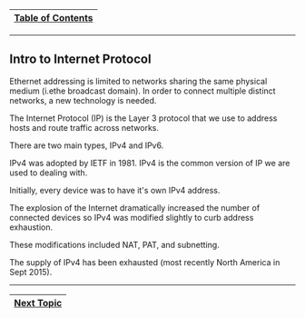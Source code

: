|[Table of Contents](/00-Table-of-Contents.md)|
|---|

---

## Intro to Internet Protocol

Ethernet addressing is limited to networks sharing the same physical medium \(i.ethe broadcast domain\). In order to connect multiple distinct networks, a new technology is needed.

The Internet Protocol \(IP\) is the Layer 3 protocol that we use to address hosts and route traffic across networks.

There are two main types, IPv4 and IPv6.

IPv4 was adopted by IETF in 1981. IPv4 is the common version of IP we are used to dealing with.

Initially, every device was to have it's own IPv4 address.

The explosion of the Internet dramatically increased the number of connected devices so IPv4 was modified slightly to curb address exhaustion.

These modifications included NAT, PAT, and subnetting.

The supply of IPv4 has been exhausted \(most recently North America in Sept 2015\).

---

|[Next Topic](/05-osi-layer-3/layer-3-devices.md)|
|---|
